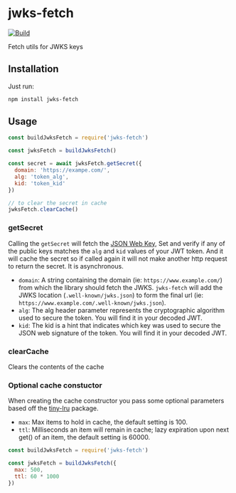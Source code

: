 # jwks-fetch

[![Build](https://github.com/nearform/jwks-fetch/workflows/CI/badge.svg)](https://github.com/nearform/jwks-fetch/actions?query=workflow%3ACI)

Fetch utils for JWKS keys

## Installation

Just run:

```bash
npm install jwks-fetch
```

## Usage

```javascript
const buildJwksFetch = require('jwks-fetch')

const jwksFetch = buildJwksFetch()

const secret = await jwksFetch.getSecret({
  domain: 'https://exampe.com/',
  alg: 'token_alg',
  kid: 'token_kid'
})

// to clear the secret in cache
jwksFetch.clearCache()

```


### getSecret

Calling the `getSecret` will fetch the [JSON Web Key](https://tools.ietf.org/html/rfc7517), Set and verify if any of the public keys matches the `alg` and `kid` values of your JWT token.  And it will cache the secret so if called again it will not make another http request to return the secret.  It is asynchronous.

- `domain`: A string containing the domain (ie: `https://www.example.com/`) from which the library should fetch the JWKS. `jwks-fetch` will add the JWKS location (`.well-known/jwks.json`) to form the final url (ie: `https://www.example.com/.well-known/jwks.json`).
- `alg`: The alg header parameter represents the cryptographic algorithm used to secure the token. You will find it in your decoded JWT.
- `kid`: The kid is a hint that indicates which key was used to secure the JSON web signature of the token. You will find it in your decoded JWT.

### clearCache

Clears the contents of the cache

### Optional cache constuctor

When creating the cache constructor you pass some optional parameters based off the [tiny-lru](https://www.npmjs.com/package/tiny-lru) package.
- `max`: Max items to hold in cache, the default setting is 100.
- `ttl`: Milliseconds an item will remain in cache; lazy expiration upon next get() of an item, the default setting is 60000.

```javascript
const buildJwksFetch = require('jwks-fetch')

const jwksFetch = buildJwksFetch({
  max: 500,
  ttl: 60 * 1000
})
```


